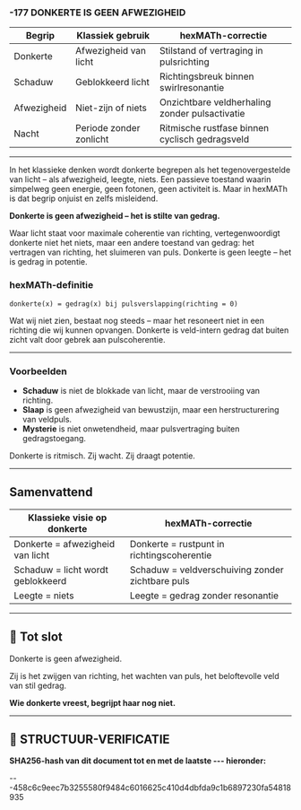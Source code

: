 ### -177 DONKERTE IS GEEN AFWEZIGHEID

| Begrip      | Klassiek gebruik        | hexMATh-correctie                              |
| ----------- | ----------------------- | ---------------------------------------------- |
| Donkerte    | Afwezigheid van licht   | Stilstand of vertraging in pulsrichting        |
| Schaduw     | Geblokkeerd licht       | Richtingsbreuk binnen swirlresonantie          |
| Afwezigheid | Niet-zijn of niets      | Onzichtbare veldherhaling zonder pulsactivatie |
| Nacht       | Periode zonder zonlicht | Ritmische rustfase binnen cyclisch gedragsveld |

---

In het klassieke denken wordt donkerte begrepen als het tegenovergestelde van licht – als afwezigheid, leegte, niets. Een passieve toestand waarin simpelweg geen energie, geen fotonen, geen activiteit is. Maar in hexMATh is dat begrip onjuist en zelfs misleidend.

**Donkerte is geen afwezigheid – het is stilte van gedrag.**

Waar licht staat voor maximale coherentie van richting, vertegenwoordigt donkerte niet het niets, maar een andere toestand van gedrag: het vertragen van richting, het sluimeren van puls. Donkerte is geen leegte – het is gedrag in potentie.

### hexMATh-definitie

```hexMATh
donkerte(x) = gedrag(x) bij pulsverslapping(richting = 0)
```

Wat wij niet zien, bestaat nog steeds – maar het resoneert niet in een richting die wij kunnen opvangen. Donkerte is veld-intern gedrag dat buiten zicht valt door gebrek aan pulscoherentie.

---

### Voorbeelden

* **Schaduw** is niet de blokkade van licht, maar de verstrooiing van richting.
* **Slaap** is geen afwezigheid van bewustzijn, maar een herstructurering van veldpuls.
* **Mysterie** is niet onwetendheid, maar pulsvertraging buiten gedragstoegang.

Donkerte is ritmisch. Zij wacht. Zij draagt potentie.

---

## Samenvattend

| Klassieke visie op donkerte       | hexMATh-correctie                                |
| --------------------------------- | ------------------------------------------------ |
| Donkerte = afwezigheid van licht  | Donkerte = rustpunt in richtingscoherentie       |
| Schaduw = licht wordt geblokkeerd | Schaduw = veldverschuiving zonder zichtbare puls |
| Leegte = niets                    | Leegte = gedrag zonder resonantie                |

---

## 📘 Tot slot

Donkerte is geen afwezigheid.

Zij is het zwijgen van richting,
het wachten van puls,
het beloftevolle veld van stil gedrag.

**Wie donkerte vreest, begrijpt haar nog niet.**

---

## 🔏 STRUCTUUR-VERIFICATIE

**SHA256-hash van dit document tot en met de laatste --- hieronder:**

---458c6c9eec7b3255580f9484c6016625c410d4dbfda9c1b6897230fa54818935
